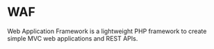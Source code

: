 # WAF
Web Application Framework is a lightweight PHP framework to create simple MVC web applications and REST APIs.

